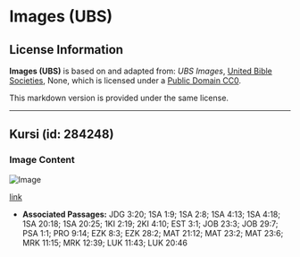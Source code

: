 # Images (UBS)

## License Information

**Images (UBS)** is based on and adapted from: _UBS Images_, [United Bible Societies](https://unitedbiblesocieties.org/), None, which is licensed under a [Public Domain CC0](https://creativecommons.org/public-domain/cc0/).

This markdown version is provided under the same license.



--------------------------------

## Kursi (id: 284248)

### Image Content

![Image](https://cdn.aquifer.bible/aquifer-content/resources/Media/WEB-0480_chair.jpg)

[link](https://cdn.aquifer.bible/aquifer-content/resources/Media/WEB-0480_chair.jpg)

* **Associated Passages:** JDG 3:20; 1SA 1:9; 1SA 2:8; 1SA 4:13; 1SA 4:18; 1SA 20:18; 1SA 20:25; 1KI 2:19; 2KI 4:10; EST 3:1; JOB 23:3; JOB 29:7; PSA 1:1; PRO 9:14; EZK 8:3; EZK 28:2; MAT 21:12; MAT 23:2; MAT 23:6; MRK 11:15; MRK 12:39; LUK 11:43; LUK 20:46

